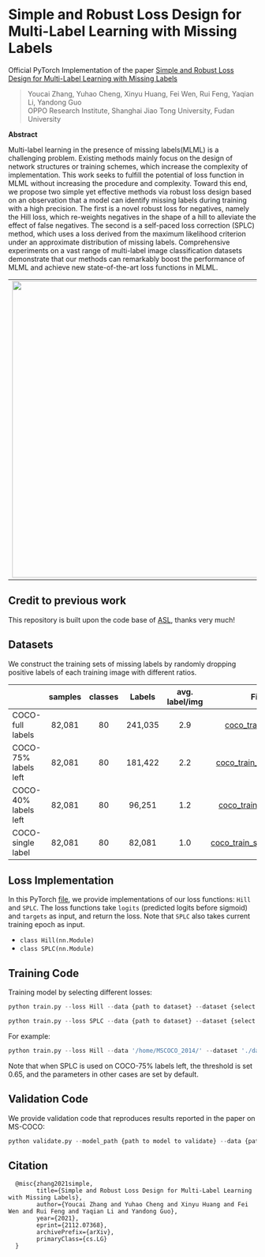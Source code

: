 # Simple and Robust Loss Design for Multi-Label Learning with Missing Labels


Official PyTorch Implementation of the paper [Simple and Robust Loss Design for Multi-Label Learning with Missing Labels](https://arxiv.org/abs/2112.07368)

> Youcai Zhang, Yuhao Cheng, Xinyu Huang, Fei Wen, Rui Feng, Yaqian Li, Yandong Guo
> <br/> OPPO Research Institute, Shanghai Jiao Tong University, Fudan University


**Abstract**

Multi-label learning in the presence of missing labels(MLML) is a challenging problem. Existing methods mainly focus on the design of network structures or training schemes, which increase the complexity of implementation. This work seeks to fulfill the potential of loss function in MLML without increasing the procedure and complexity. Toward this end, we propose two simple yet effective methods via robust loss design based on an observation that a model can identify missing labels during training with a high precision. The first is a novel robust loss for negatives, namely the Hill loss, which re-weights negatives in the shape of a hill to alleviate the effect of false negatives. The second is a self-paced loss correction (SPLC) method, which uses a loss derived from the maximum likelihood criterion under an approximate distribution of missing labels. Comprehensive experiments on a vast range of multi-label image classification datasets demonstrate that our methods can remarkably boost the performance of MLML and achieve new state-of-the-art loss functions in MLML.

<p align="center">
 <table class="tg">
  <tr>
    <td class="tg-c3ow"><img src="./pics/overview.png" align="center" width="600" ></td>
  </tr>
</table>
</p>


## Credit to previous work
This repository is built upon the code base of [ASL](https://github.com/Alibaba-MIIL/ASL), thanks very much!

<!-- ## Pretrained Models
In this [link](MODEL_ZOO.md), we provide pre-trained models on various
dataset.  -->
## Datasets
We construct the training sets of missing labels by randomly dropping positive labels of each training image with different ratios. 

|          |samples | classes | Labels | avg. label/img |File |
|----------|:----:|:---:|:---:|:---:|:---:|
|  COCO-full labels| 82,081 | 80   | 241,035 |  2.9  |[coco_train_full.txt](./dataset/coco_train_full.txt) |
|  COCO-75% labels left     | 82,081 | 80   | 181,422   |  2.2  | [coco_train_0.75left.txt](./dataset/coco_train_0.75left.txt) |
|  COCO-40% labels left          | 82,081 | 80 | 96,251   |  1.2  | [coco_train_0.4left.txt](./dataset/coco_train_0.4left.txt) |
|  COCO-single label         | 82,081 | 80 | 82,081   |  1.0  | [coco_train_singlelabel.txt](./dataset/coco_train_singlelabel.txt) |


## Loss Implementation
In this PyTorch [file](\src\loss_functions\losses.py), we provide 
implementations of our loss functions: `Hill` and `SPLC`. The loss functions take `logits` (predicted logits before sigmoid) and `targets` as input, and return the loss. Note that `SPLC` also takes current training epoch as input.     

- ```class Hill(nn.Module)```
- ```class SPLC(nn.Module)```

## Training Code
Training model by selecting different losses:

```python
python train.py --loss Hill --data {path to dataset} --dataset {select training dataset}
```

```python
python train.py --loss SPLC --data {path to dataset} --dataset {select training dataset}
```

For example:

```python
python train.py --loss Hill --data '/home/MSCOCO_2014/' --dataset './dataset/coco_train_0.4left.txt'
```
Note that when SPLC is used on COCO-75% labels left, the threshold is set 0.65, and the parameters in other cases are set by default.

## Validation Code
We provide validation code that reproduces results reported in the paper on MS-COCO:

```python
python validate.py --model_path {path to model to validate} --data {path to dataset}
```


## Citation
```
  @misc{zhang2021simple,
        title={Simple and Robust Loss Design for Multi-Label Learning with Missing Labels}, 
        author={Youcai Zhang and Yuhao Cheng and Xinyu Huang and Fei Wen and Rui Feng and Yaqian Li and Yandong Guo},
        year={2021},
        eprint={2112.07368},
        archivePrefix={arXiv},
        primaryClass={cs.LG}
  }
```
